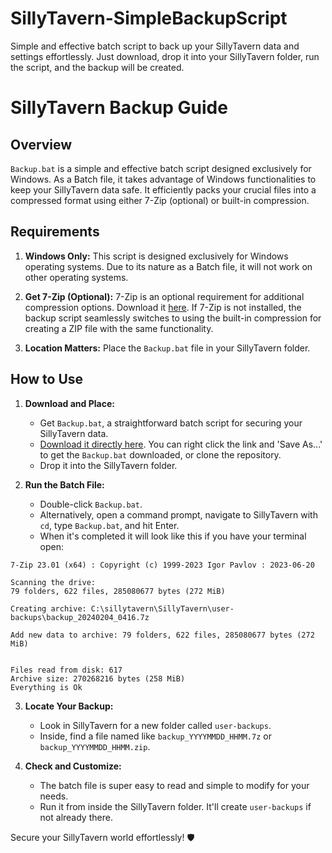 # SillyTavern-SimpleBackupScript
Simple and effective batch script to back up your SillyTavern data and settings effortlessly. Just download, drop it into your SillyTavern folder, run the script, and the backup will be created.

# SillyTavern Backup Guide

## Overview

`Backup.bat` is a simple and effective batch script designed exclusively for Windows. As a Batch file, it takes advantage of Windows functionalities to keep your SillyTavern data safe. It efficiently packs your crucial files into a compressed format using either 7-Zip (optional) or built-in compression.

## Requirements

1. **Windows Only:** This script is designed exclusively for Windows operating systems. Due to its nature as a Batch file, it will not work on other operating systems.

2. **Get 7-Zip (Optional):** 7-Zip is an optional requirement for additional compression options. Download it [here](https://www.7-zip.org/download.html). If 7-Zip is not installed, the backup script seamlessly switches to using the built-in compression for creating a ZIP file with the same functionality.

3. **Location Matters:** Place the `Backup.bat` file in your SillyTavern folder.

## How to Use

1. **Download and Place:**
   - Get `Backup.bat`, a straightforward batch script for securing your SillyTavern data.
   - [Download it directly here](https://github.com/ContinuumOperand/SillyTavern-SimpleBackupScript/raw/main/Backup.bat). You can right click the link and 'Save As...' to get the `Backup.bat` downloaded, or clone the repository.
   - Drop it into the SillyTavern folder.

2. **Run the Batch File:**
   - Double-click `Backup.bat`.
   - Alternatively, open a command prompt, navigate to SillyTavern with `cd`, type `Backup.bat`, and hit Enter.
   - When it's completed it will look like this if you have your terminal open:
```
7-Zip 23.01 (x64) : Copyright (c) 1999-2023 Igor Pavlov : 2023-06-20

Scanning the drive:
79 folders, 622 files, 285080677 bytes (272 MiB)

Creating archive: C:\sillytavern\SillyTavern\user-backups\backup_20240204_0416.7z

Add new data to archive: 79 folders, 622 files, 285080677 bytes (272 MiB)


Files read from disk: 617
Archive size: 270268216 bytes (258 MiB)
Everything is Ok
```

3. **Locate Your Backup:**
   - Look in SillyTavern for a new folder called `user-backups`.
   - Inside, find a file named like `backup_YYYYMMDD_HHMM.7z` or `backup_YYYYMMDD_HHMM.zip`.

4. **Check and Customize:**
   - The batch file is super easy to read and simple to modify for your needs.
   - Run it from inside the SillyTavern folder. It'll create `user-backups` if not already there.

Secure your SillyTavern world effortlessly! 🛡️
